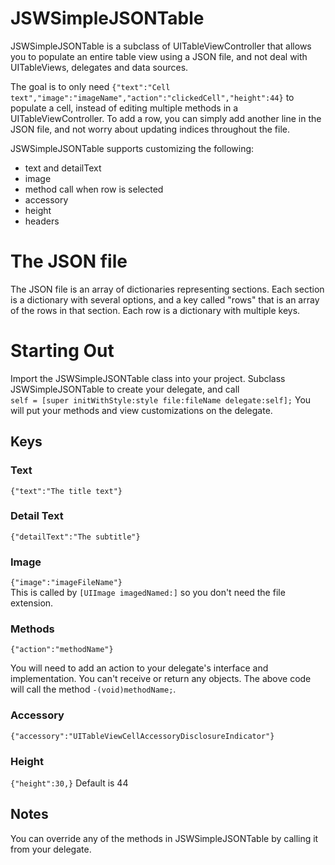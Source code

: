 JSWSimpleJSONTable
============

JSWSimpleJSONTable is a subclass of UITableViewController that allows you to populate an entire table view using a JSON file, and not deal with UITableViews, delegates and data sources.  

The goal is to only need
````{"text":"Cell text","image":"imageName","action":"clickedCell","height":44}````
to populate a cell, instead of editing multiple methods in a UITableViewController. To add a row, you can simply add another line in the JSON file, and not worry about updating indices throughout the file.

JSWSimpleJSONTable supports customizing the following:
* text and detailText
* image
* method call when row is selected
* accessory
* height
* headers

The JSON file
=============
The JSON file is an array of dictionaries representing sections.
Each section is a dictionary with several options, and a key called "rows" that is an array of the rows in that section.
Each row is a dictionary with multiple keys.

Starting Out
============
Import the JSWSimpleJSONTable class into your project.
Subclass JSWSimpleJSONTable to create your delegate, and call   
`self = [super initWithStyle:style file:fileName delegate:self];`
You will put your methods and view customizations on the delegate.

## Keys

### Text

````{"text":"The title text"}````

### Detail Text
````{"detailText":"The subtitle"}````

### Image

````{"image":"imageFileName"}````  
This is called by ````[UIImage imagedNamed:]```` so you don't need the file extension.

### Methods

````{"action":"methodName"}````

You will need to add an action to your delegate's interface and implementation. You can't receive or return any objects. The above code will call the method ````-(void)methodName;````.

### Accessory
````{"accessory":"UITableViewCellAccessoryDisclosureIndicator"}````

### Height
````{"height":30,}````
Default is 44

## Notes
You can override any of the methods in JSWSimpleJSONTable by calling it from your delegate.
